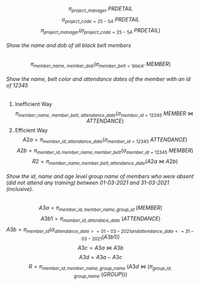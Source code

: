 $$
\pi_{project\_manager}\ PRDETAIL
$$
$$
\sigma_{project\_code = 25-5A}\ PRDETAIL
$$
$$
\pi_{project\_manager}(\sigma_{project\_code = 25-5A} \ PRDETAIL)
$$
###### Show the name and dob of all black belt members
$$
\pi_{member\_name,\ member\_dob}(\sigma_{member\_belt = 'black'}\ MEMBER)
$$
###### Show the name, belt color and attendance dates of the member with an id of 12345
1. Inefficient Way
$$
\pi_{member\_name,\ member\_belt,\ attendance\_date}(\sigma_{member\_id=12345}\ MEMBER \bowtie ATTENDANCE)
$$
2. Efficient Way
$$
A2a = \pi_{member\_id, attendance\_date}(\sigma_{member\_id=12345}\ ATTENDANCE)
$$
$$
A2b = \pi_{member\_id, member\_name, member\_belt}(\sigma_{member\_id=12345}\ MEMBER)
$$
$$
R2  = \pi_{member\_name, member\_belt, attendance\_date}(A2a \bowtie A2b)
$$

###### Show the id, name and age level group name of members who were absent (did not attend any training) between 01-03-2021 and 31-03-2021 (inclusive).
$$
A3a = \pi_{member\_id, member\_name, group\_id}\ (MEMBER)
$$
$$
A3b1 = \pi_{member\_id, attendace\_date}\ (ATTENDANCE)
$$
$$
A3b = \pi_{member\_id}(\sigma_{attendance\_date >= 01-03-2021 and attendance\_date <= 31-03-2021} (A3b1))
$$
$$
A3c = A3a \bowtie A3b
$$
$$
A3d = A3a - A3c
$$
$$
R = \pi_{member\_id, member\_name, group\_name}\ (A3d \bowtie (\pi_{group\_id, group\_name}\ (GROUP)))
$$
